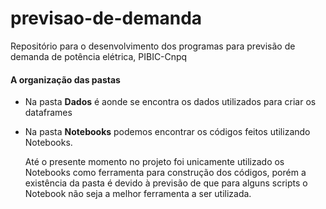 # previsao-de-demanda
Repositório para o desenvolvimento dos programas para previsão de demanda de potência elétrica, PIBIC-Cnpq

#### A organização das pastas

- Na pasta **Dados** é aonde se encontra os dados utilizados para criar os dataframes

- Na pasta **Notebooks** podemos encontrar os códigos feitos utilizando Notebooks. 

  

  Até o presente momento no projeto foi unicamente utilizado os Notebooks como ferramenta para construção dos códigos, porém a existência da pasta é devido à previsão de que para alguns scripts o Notebook não seja a melhor ferramenta a ser utilizada. 